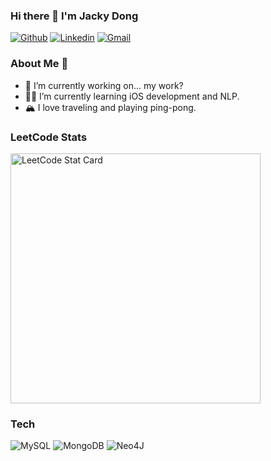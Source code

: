 ### Hi there 👋 I'm Jacky Dong
[![Github](https://img.shields.io/badge/-Github-000?style=flat&logo=Github&logoColor=white)](https://github.com/donghuanjie)
[![Linkedin](https://img.shields.io/badge/-LinkedIn-blue?style=flat&logo=Linkedin&logoColor=white)](https://www.linkedin.com/in/donghuanjie/)
[![Gmail](https://img.shields.io/badge/-Gmail-c14438?style=flat&logo=Gmail&logoColor=white)](mailto:dhjdongh@ucdavis.edu)
<br>

### About Me 👦
- 🔭 I’m currently working on... my work?
- 🙇‍♂️ I’m currently learning iOS development and NLP.
- 🏔️ I love traveling and playing ping-pong.

### LeetCode Stats
<a href="https://leetcode-stats.vercel.app/api?username=donghuanjie&theme=Dark">
  <img alt="LeetCode Stat Card" src="https://leetcode-stats.vercel.app/api?username=donghuanjie&theme=Dark" width="400"/>
</a>

### Tech

![MySQL](https://img.shields.io/badge/mysql-%2300f.svg?style=for-the-badge&logo=mysql&logoColor=white)
![MongoDB](https://img.shields.io/badge/MongoDB-%234ea94b.svg?style=for-the-badge&logo=mongodb&logoColor=white)
![Neo4J](https://img.shields.io/badge/Neo4j-008CC1?style=for-the-badge&logo=neo4j&logoColor=white)

<!--
**donghuanjie/donghuanjie** is a ✨ _special_ ✨ repository because its `README.md` (this file) appears on your GitHub profile.

Here are some ideas to get you started:

- 🤔 I’m looking for help with ...
- 📫 How to reach me: dhjdong@ucdavis.edu
- 💬 Ask me about 
- 😄 Pronouns: ...
- ⚡ Fun fact: ...
-->
